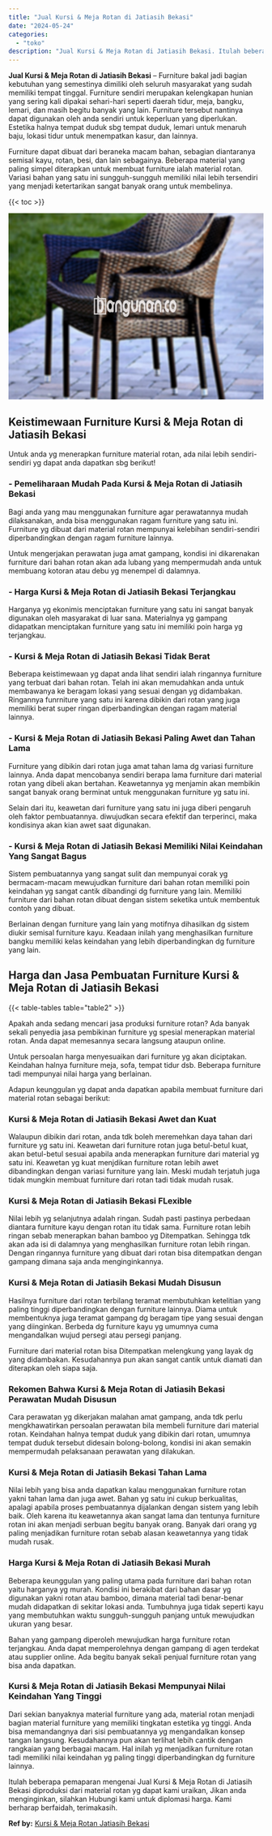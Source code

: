 ```yaml
---
title: "Jual Kursi & Meja Rotan di Jatiasih Bekasi"
date: "2024-05-24"
categories: 
  - "toko"
description: "Jual Kursi & Meja Rotan di Jatiasih Bekasi. Itulah beberapa pemaparan mengenai Jual Kursi & Meja Rotan di Jatiasih Bekasi diproduksi dari material rotan yg d..."
---
```


**Jual Kursi & Meja Rotan di Jatiasih Bekasi** – Furniture bakal jadi bagian kebutuhan yang semestinya dimiliki oleh seluruh masyarakat yang sudah memiliki tempat tinggal. Furniture sendiri merupakan kelengkapan hunian yang sering kali dipakai sehari-hari seperti daerah tidur, meja, bangku, lemari, dan masih begitu banyak yang lain. Furniture tersebut nantinya dapat digunakan oleh anda sendiri untuk keperluan yang diperlukan. Estetika halnya tempat duduk sbg tempat duduk, lemari untuk menaruh baju, lokasi tidur untuk menempatkan kasur, dan lainnya.

Furniture dapat dibuat dari beraneka macam bahan, sebagian diantaranya semisal kayu, rotan, besi, dan lain sebagainya. Beberapa material yang paling simpel diterapkan untuk membuat furniture ialah material rotan. Variasi bahan yang satu ini sungguh-sungguh memiliki nilai lebih tersendiri yang menjadi ketertarikan sangat banyak orang untuk membelinya.

{{< toc >}}

![Jual Kursi & Meja Rotan di Jatiasih Bekasi](/images/kursi-meja-rotan-murah29.png)

## Keistimewaan Furniture Kursi & Meja Rotan di Jatiasih Bekasi

Untuk anda yg menerapkan furniture material rotan, ada nilai lebih sendiri-sendiri yg dapat anda dapatkan sbg berikut!

### \- Pemeliharaan Mudah Pada Kursi & Meja Rotan di Jatiasih Bekasi

Bagi anda yang mau menggunakan furniture agar perawatannya mudah dilaksanakan, anda bisa menggunakan ragam furniture yang satu ini. Furniture yg dibuat dari material rotan mempunyai kelebihan sendiri-sendiri diperbandingkan dengan ragam furniture lainnya.

Untuk mengerjakan perawatan juga amat gampang, kondisi ini dikarenakan furniture dari bahan rotan akan ada lubang yang mempermudah anda untuk membuang kotoran atau debu yg menempel di dalamnya.

### \- Harga Kursi & Meja Rotan di Jatiasih Bekasi Terjangkau

Harganya yg ekonimis menciptakan furniture yang satu ini sangat banyak digunakan oleh masyarakat di luar sana. Materialnya yg gampang didapatkan menciptakan furniture yang satu ini memiliki poin harga yg terjangkau.

### \- Kursi & Meja Rotan di Jatiasih Bekasi Tidak Berat

Beberapa keistimewaan yg dapat anda lihat sendiri ialah ringannya furniture yang terbuat dari bahan rotan. Telah ini akan memudahkan anda untuk membawanya ke beragam lokasi yang sesuai dengan yg didambakan. Ringannya funrniture yang satu ini karena dibikin dari rotan yang juga memiliki berat super ringan diperbandingkan dengan ragam material lainnya.

### \- Kursi & Meja Rotan di Jatiasih Bekasi Paling Awet dan Tahan Lama

Furniture yang dibikin dari rotan juga amat tahan lama dg variasi furniture lainnya. Anda dapat mencobanya sendiri berapa lama furniture dari material rotan yang dibeli akan bertahan. Keawetannya yg menjamin akan membikin sangat banyak orang berminat untuk menggunakan furniture yg satu ini.

Selain dari itu, keawetan dari furniture yang satu ini juga diberi pengaruh oleh faktor pembuatannya. diwujudkan secara efektif dan terperinci, maka kondisinya akan kian awet saat digunakan.

### \- Kursi & Meja Rotan di Jatiasih Bekasi Memiliki Nilai Keindahan Yang Sangat Bagus

Sistem pembuatannya yang sangat sulit dan mempunyai corak yg bermacam-macam mewujudkan furniture dari bahan rotan memiliki poin keindahan yg sangat cantik dibandingi dg furniture yang lain. Memiliki furniture dari bahan rotan dibuat dengan sistem seketika untuk membentuk contoh yang dibuat.

Berlainan dengan furniture yang lain yang motifnya dihasilkan dg sistem diukir semisal furniture kayu. Keadaan inilah yang menghasilkan furniture bangku memiliki kelas keindahan yang lebih diperbandingkan dg furniture yang lain.

## Harga dan Jasa Pembuatan Furniture Kursi & Meja Rotan di Jatiasih Bekasi

{{< table-tables table="table2" >}}

Apakah anda sedang mencari jasa produksi furniture rotan? Ada banyak sekali penyedia jasa pembikinan furniture yg spesial menerapkan material rotan. Anda dapat memesannya secara langsung ataupun online.

Untuk persoalan harga menyesuaikan dari furniture yg akan diciptakan. Keindahan halnya furniture meja, sofa, tempat tidur dsb. Beberapa furniture tadi mempunyai nilai harga yang berlainan.

Adapun keunggulan yg dapat anda dapatkan apabila membuat furniture dari material rotan sebagai berikut:

### Kursi & Meja Rotan di Jatiasih Bekasi Awet dan Kuat

Walaupun dibikin dari rotan, anda tdk boleh meremehkan daya tahan dari furniture yg satu ini. Keawetan dari furniture rotan juga betul-betul kuat, akan betul-betul sesuai apabila anda menerapkan furniture dari material yg satu ini. Keawetan yg kuat menjdikan furniture rotan lebih awet dibandingkan dengan variasi furniture yang lain. Meski mudah terjatuh juga tidak mungkin membuat furniture dari rotan tadi tidak mudah rusak.

### Kursi & Meja Rotan di Jatiasih Bekasi FLexible

Nilai lebih yg selanjutnya adalah ringan. Sudah pasti pastinya perbedaan diantara furniture kayu dengan rotan itu tidak sama. Furniture rotan lebih ringan sebab menerapkan bahan bamboo yg Ditempatkan. Sehingga tdk akan ada isi di dalamnya yang menghasilkan furniture rotan lebih ringan. Dengan ringannya furniture yang dibuat dari rotan bisa ditempatkan dengan gampang dimana saja anda menginginkannya.

### Kursi & Meja Rotan di Jatiasih Bekasi Mudah Disusun

Hasilnya furniture dari rotan terbilang teramat membutuhkan ketelitian yang paling tinggi diperbandingkan dengan furniture lainnya. Diama untuk membentuknya juga teramat gampang dg beragam tipe yang sesuai dengan yang diinginkan. Berbeda dg furniture kayu yg umumnya cuma mengandalkan wujud persegi atau persegi panjang.

Furniture dari material rotan bisa Ditempatkan melengkung yang layak dg yang didambakan. Kesudahannya pun akan sangat cantik untuk diamati dan diterapkan oleh siapa saja.

### Rekomen Bahwa Kursi & Meja Rotan di Jatiasih Bekasi Perawatan Mudah Disusun

Cara perawatan yg dikerjakan malahan amat gampang, anda tdk perlu mengkhawatirkan persoalan perawatan bila membeli furniture dari material rotan. Keindahan halnya tempat duduk yang dibikin dari rotan, umumnya tempat duduk tersebut didesain bolong-bolong, kondisi ini akan semakin mempermudah pelaksanaan perawatan yang dilakukan.

### Kursi & Meja Rotan di Jatiasih Bekasi Tahan Lama

Nilai lebih yang bisa anda dapatkan kalau menggunakan furniture rotan yakni tahan lama dan juga awet. Bahan yg satu ini cukup berkualitas, apalagi apabila proses pembuatannya dijalankan dengan sistem yang lebih baik. Oleh karena itu keawetannya akan sangat lama dan tentunya furniture rotan ini akan menjadi serbuan begitu banyak orang. Banyak dari orang yg paling menjadikan furniture rotan sebab alasan keawetannya yang tidak mudah rusak.

### Harga Kursi & Meja Rotan di Jatiasih Bekasi Murah

Beberapa keunggulan yang paling utama pada furniture dari bahan rotan yaitu harganya yg murah. Kondisi ini berakibat dari bahan dasar yg digunakan yakni rotan atau bamboo, dimana material tadi benar-benar mudah didapatkan di sekitar lokasi anda. Tumbuhnya juga tidak seperti kayu yang membutuhkan waktu sungguh-sungguh panjang untuk mewujudkan ukuran yang besar.

Bahan yang gampang diperoleh mewujudkan harga furniture rotan terjangkau. Anda dapat memperolehnya dengan gampang di agen terdekat atau supplier online. Ada begitu banyak sekali penjual furniture rotan yang bisa anda dapatkan.

### Kursi & Meja Rotan di Jatiasih Bekasi Mempunyai Nilai Keindahan Yang Tinggi

Dari sekian banyaknya material furniture yang ada, material rotan menjadi bagian material furniture yang memiliki tingkatan estetika yg tinggi. Anda bisa memandangnya dari sisi pembuatannya yg mengandalkan konsep tangan langsung. Kesudahannya pun akan terlihat lebih cantik dengan rangkaian yang berbagai macam. Hal inilah yg menjadikan furniture rotan tadi memiliki nilai keindahan yg paling tinggi diperbandingkan dg furniture lainnya.

Itulah beberapa pemaparan mengenai Jual Kursi & Meja Rotan di Jatiasih Bekasi diproduksi dari material rotan yg dapat kami uraikan, Jikan anda menginginkan, silahkan Hubungi kami untuk diplomasi harga. Kami berharap berfaidah, terimakasih.

**Ref by:** [Kursi & Meja Rotan Jatiasih Bekasi](https://id.wikipedia.org/wiki/Kursi)
